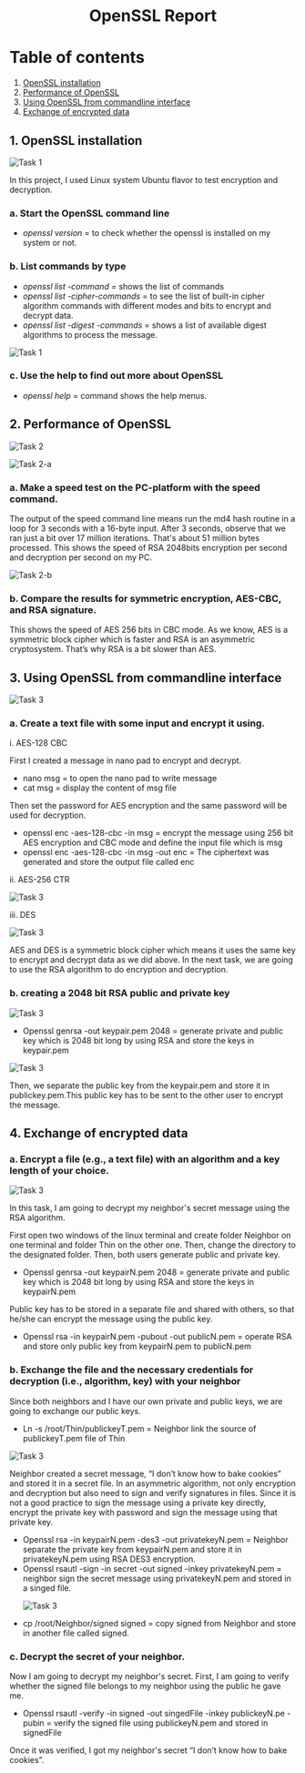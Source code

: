 <h1 align=center> OpenSSL Report <h1>
  
# Table of contents
  
1. [OpenSSL installation](#installation)
2. [Performance of OpenSSL](#performance)
3. [Using OpenSSL from commandline interface](#cmd)
4. [Exchange of encrypted data](#exchanged)

## 1. OpenSSL installation <a name="installation"></a>
  ![Task 1](Task1-a,b.jpg)
  
  <p> In this project, I used Linux system Ubuntu flavor to test encryption and decryption.</p>

  ### a. Start the OpenSSL command line
  
  <ul>
    <li><i>openssl version</i> = to check whether the openssl is installed on my system or not.</li>
  </ul>
  

  ### b. List commands by type 
   <ul>
     <li><i>openssl list -command</i> = shows the list of commands</li>
     <li><i>openssl list -cipher-commands</i> = to see the list of built-in cipher algorithm commands with different modes and bits to encrypt and decrypt data.</li>
     <li><i>openssl list -digest -commands</i> = shows a list of available digest algorithms to process the message.</li>
  </ul>
    
    
  ![Task 1](Task1-c.jpg)

   ### c. Use the help to find out more about OpenSSL
   <ul>
     <li><i>openssl help</i> = command shows the help menus.</li>
   </ul>
   
   
## 2. Performance of OpenSSL <a name="performance"></a>
  ![Task 2](Task2.jpg)
  
  ![Task 2-a](Task2-a.jpg)
  
  ### a. Make a speed test on the PC-platform with the speed command. 
  <p>The output of the speed command line means run the md4 hash routine in a loop for 3 seconds with a 16-byte input. After 3 seconds, observe that we ran just a bit over 17 million iterations. That's about 51 million bytes processed. This shows the speed of RSA 2048bits encryption per second and decryption per second on my PC.</p>
  
  ![Task 2-b](Task2-b.jpg)
  
  ### b. Compare the results for symmetric encryption, AES-CBC, and RSA signature.
  <p> This shows the speed of AES 256 bits in CBC mode. As we know, AES is a symmetric block cipher which is faster and RSA is an asymmetric cryptosystem. That’s why RSA is a bit slower than AES.
  </p>
 
## 3. Using OpenSSL from commandline interface<a name="cmd"></a>
![Task 3](Task3.jpg)

 ### a. Create a text file with some input and encrypt it using. 
 <p> i. AES-128 CBC
  <p>First I created a message in nano pad to encrypt and decrypt.</p>
    <ul>
      <li>nano msg = to open the nano pad to write message</li>
      <li>cat msg = display the content of msg file</li>
    </ul>
      
Then set the password for AES encryption and the same password will be used for decryption.
    <ul>
      <li>openssl enc -aes-128-cbc -in msg = encrypt the message using 256 bit AES encryption and CBC mode and define the input file which is msg</li>
      <li>openssl enc -aes-128-cbc -in msg -out enc = The ciphertext was generated and store the output file called enc</li>
    </ul>
 </p>
 
 <p> ii. AES-256 CTR </p>
 
 ![Task 3](Task3-ii.jpg)
 
 <p> iii. DES </p>
 
 ![Task 3](Task3-iii.jpg)
 
AES and DES is a symmetric block cipher which means it uses the same key to encrypt and decrypt data as we did above. In the next task, we are going to use the RSA algorithm to do encryption and decryption.

### b. creating a 2048 bit RSA public and private key

![Task 3](Task-3b.jpg)

<ul>
  <li>Openssl genrsa -out keypair.pem 2048 = generate private and public key which is 2048 bit long by using RSA and store the keys in keypair.pem</li>
</ul>

![Task 3](Task-3b1.jpg)

Then, we separate the public key from the keypair.pem and store it in publickey.pem.This public key has to be sent to the other user to encrypt the message.

## 4. Exchange of encrypted data <a name="exchanged"></a>
### a. Encrypt a file (e.g., a text file) with an algorithm and a key length of your choice.

![Task 3](Task-4a.jpg)

In this task, I am going to decrypt my neighbor's secret message using the RSA algorithm.	

First open two windows of the linux terminal and create folder Neighbor on one terminal and folder Thin on the other one. Then, change the directory to the designated folder. Then, both users generate public and private key.

<ul>
  <li>Openssl genrsa -out keypairN.pem 2048 = generate private and public key which is 2048 bit long by using RSA and store the keys in keypairN.pem</li>
</ul>

Public key has to be stored in a separate file and shared with others, so that he/she can encrypt the message using the public key. 

<ul>
  <li>Openssl rsa -in keypairN.pem -pubout -out publicN.pem = operate RSA and store only public key from keypairN.pem to publicN.pem</li>
</ul>

### b. Exchange the file and the necessary credentials for decryption (i.e., algorithm, key) with your neighbor 
Since both neighbors and I  have our own private and public keys, we are going to exchange our  public keys.

<ul>
  <li>Ln -s /root/Thin/publickeyT.pem = Neighbor link the source of publickeyT.pem file of Thin</li>
</ul>

![Task 3](Task-4b.jpg)

Neighbor created a secret message, “I don’t know how to bake cookies” and stored it in a secret file. In an asymmetric algorithm, not only encryption and decryption but also need to sign and verify signatures in files. Since it is not a good practice to sign the message using a private key directly, encrypt the private key with password and sign the message using that private key. 

<ul>
  <li>Openssl rsa -in keypairN.pem -des3 -out privatekeyN.pem = Neighbor separate the private key from keypairN.pem and store it in privatekeyN.pem using RSA DES3 encryption.</li>
  <li>Openssl rsautl -sign -in secret -out signed -inkey privatekeyN.pem =  neighbor sign the secret message using privatekeyN.pem and stored in a singed file.</li>
  
  ![Task 3](Task-3b1.jpg)
  
  <li>cp /root/Neighbor/signed signed = copy signed from Neighbor and store in another file called signed.</li>
</ul>

### c. Decrypt the secret of your neighbor. 
Now I am going to decrypt my neighbor's secret. First, I am going to verify whether the signed file belongs to my neighbor using the public he gave me.

<ul>
  <li>Openssl rsautl -verify -in signed -out singedFile -inkey publickeyN.pe -pubin = verify the signed file using publickeyN.pem and stored in signedFile </li>
</ul>

Once it was verified, I got my neighbor's secret “I don’t know how to bake cookies”. 

